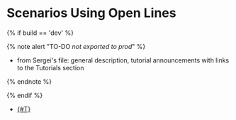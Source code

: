 # Scenarios Using Open Lines

{% if build == 'dev' %}

{% note alert "TO-DO _not exported to prod_" %}

- from Sergei's file: general description, tutorial announcements with links to the Tutorials section

{% endnote %}

{% endif %}

- [{#T}](../../tutorials/chat-bots/open-lines-bot.md)